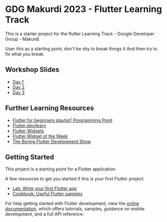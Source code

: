 # GDG Makurdi 2023 - Flutter Learning Track

This is a starter project for the flutter Learning Track - Google Developer Group - Makurdi.

User this as a starting point, don't be shy to break things ð And then try to fix what you break. 

## Workshop Slides

- [Day 1](https://docs.google.com/presentation/d/1xirlr7rCy2mrkuwF-OlvG6aqAlU1aHUtLaSw9b6cKZY/edit?usp=sharing)
- [Day 2](https://docs.google.com/presentation/d/1PDsIo-TAMgBd58gnj8VNxL9fimeJ9lQNFu5StgYn4E4/edit?usp=sharing)
- [Day 3](https://docs.google.com/presentation/d/1bVQFnX_6JCaP4_Vmvp3-ofyqQHW9ljQd3wMapEhxpSg/edit?usp=sharing)

## Further Learning Resources

 - [Flutter for beginners playlist| Programming Point](https://www.youtube.com/playlist?list=PLhQzRG2egYoocdqM3rk22XnzNoxnGg8aZ) 
 - [Flutter.dev/learn](https://flutter.dev/learn) 
 - [Flutter Widgets](https://docs.flutter.dev/development/ui/widgets) 
 - [Flutter Widget of the Week](https://www.youtube.com/playlist?list=PLjxrf2q8roU23XGwz3Km7sQZFTdB996iG) 
 - [The Boring Flutter Development Show](https://www.youtube.com/playlist?list=PLjxrf2q8roU3ahJVrSgAnPjzkpGmL9Czl)


## Getting Started

This project is a starting point for a Flutter application.

A few resources to get you started if this is your first Flutter project:

- [Lab: Write your first Flutter app](https://docs.flutter.dev/get-started/codelab)
- [Cookbook: Useful Flutter samples](https://docs.flutter.dev/cookbook)

For help getting started with Flutter development, view the
[online documentation](https://docs.flutter.dev/), which offers tutorials,
samples, guidance on mobile development, and a full API reference.
